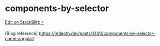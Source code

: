 # components-by-selector

[Edit on StackBlitz ⚡️](https://stackblitz.com/edit/components-by-selector)

[Blog reference] (https://indepth.dev/posts/1400/components-by-selector-name-angular)
